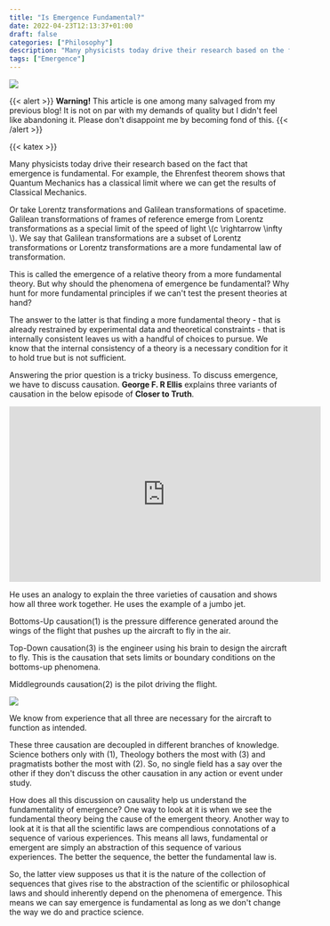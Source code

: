```yaml
---
title: "Is Emergence Fundamental?"
date: 2022-04-23T12:13:37+01:00
draft: false
categories: ["Philosophy"]
description: "Many physicists today drive their research based on the fact that emergence is fundamental. For example, the Ehrenfest theorem shows that Quantum Mechanics has a classical limit where we can get the results of Classical Mechanics ..."
tags: ["Emergence"]
---
```


![](img/Is-Emergence-Fundamental.png)

{{< alert >}}
**Warning!** This article is one among many salvaged from my previous blog! It is not on par with my demands of quality but I didn't feel like abandoning it. Please don't disappoint me by becoming fond of this.
{{< /alert >}}

{{< katex >}}

Many physicists today drive their research based on the fact that emergence is fundamental. For example, the Ehrenfest theorem shows that Quantum Mechanics has a classical limit where we can get the results of Classical Mechanics.

Or take Lorentz transformations and Galilean transformations of spacetime. Galilean transformations of frames of reference emerge from Lorentz transformations as a special limit of the speed of light \\(c \rightarrow \infty \\). We say that Galilean transformations are a subset of Lorentz transformations or Lorentz transformations are a more fundamental law of transformation.

This is called the emergence of a relative theory from a more fundamental theory. But why should the phenomena of emergence be fundamental? Why hunt for more fundamental principles if we can't test the present theories at hand?

The answer to the latter is that finding a more fundamental theory - that is already restrained by experimental data and theoretical constraints - that is internally consistent leaves us with a handful of choices to pursue. We know that the internal consistency of a theory is a necessary condition for it to hold true but is not sufficient.

Answering the prior question is a tricky business. To discuss emergence, we have to discuss causation. **George F. R Ellis** explains three variants of causation in the below episode of **Closer to Truth**.

<iframe width="560" height="315" src="https://www.youtube-nocookie.com/embed/Rv_qgQ-G3CM" title="YouTube video player" frameborder="0" allow="accelerometer; autoplay; clipboard-write; encrypted-media; gyroscope; picture-in-picture; web-share" allowfullscreen></iframe>

He uses an analogy to explain the three varieties of causation and shows how all three work together. He uses the example of a jumbo jet.

Bottoms-Up causation(1) is the pressure difference generated around the wings of the flight that pushes up the aircraft to fly in the air.

Top-Down causation(3) is the engineer using his brain to design the aircraft to fly. This is the causation that sets limits or boundary conditions on the bottoms-up phenomena.

Middlegrounds causation(2) is the pilot driving the flight.

![](img/3-causalities.png)

We know from experience that all three are necessary for the aircraft to function as intended.

These three causation are decoupled in different branches of knowledge. Science bothers only with (1), Theology bothers the most with (3) and pragmatists bother the most with (2). So, no single field has a say over the other if they don't discuss the other causation in any action or event under study.

How does all this discussion on causality help us understand the fundamentality of emergence? One way to look at it is when we see the fundamental theory being the cause of the emergent theory. Another way to look at it is that all the scientific laws are compendious connotations of a sequence of various experiences. This means all laws, fundamental or emergent are simply an abstraction of this sequence of various experiences. The better the sequence, the better the fundamental law is.

So, the latter view supposes us that it is the nature of the collection of sequences that gives rise to the abstraction of the scientific or philosophical laws and should inherently depend on the phenomena of emergence. This means we can say emergence is fundamental as long as we don't change the way we do and practice science.